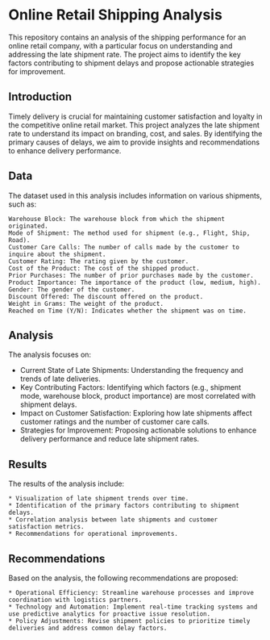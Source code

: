 # Online Retail Shipping Analysis

This repository contains an analysis of the shipping performance for an online retail company, with a particular focus on understanding and addressing the late shipment rate. The project aims to identify the key factors contributing to shipment delays and propose actionable strategies for improvement.

## Introduction

Timely delivery is crucial for maintaining customer satisfaction and loyalty in the competitive online retail market. This project analyzes the late shipment rate to understand its impact on branding, cost, and sales. By identifying the primary causes of delays, we aim to provide insights and recommendations to enhance delivery performance.

## Data

The dataset used in this analysis includes information on various shipments, such as:

    Warehouse Block: The warehouse block from which the shipment originated.
    Mode of Shipment: The method used for shipment (e.g., Flight, Ship, Road).
    Customer Care Calls: The number of calls made by the customer to inquire about the shipment.
    Customer Rating: The rating given by the customer.
    Cost of the Product: The cost of the shipped product.
    Prior Purchases: The number of prior purchases made by the customer.
    Product Importance: The importance of the product (low, medium, high).
    Gender: The gender of the customer.
    Discount Offered: The discount offered on the product.
    Weight in Grams: The weight of the product.
    Reached on Time (Y/N): Indicates whether the shipment was on time.

## Analysis

The analysis focuses on:

   * Current State of Late Shipments: Understanding the frequency and trends of late deliveries.
   * Key Contributing Factors: Identifying which factors (e.g., shipment mode, warehouse block, product importance) are most correlated with shipment delays.
   * Impact on Customer Satisfaction: Exploring how late shipments affect customer ratings and the number of customer care calls.
   * Strategies for Improvement: Proposing actionable solutions to enhance delivery performance and reduce late shipment rates.

## Results

The results of the analysis include:

    * Visualization of late shipment trends over time.
    * Identification of the primary factors contributing to shipment delays.
    * Correlation analysis between late shipments and customer satisfaction metrics.
    * Recommendations for operational improvements.

## Recommendations

Based on the analysis, the following recommendations are proposed:

    * Operational Efficiency: Streamline warehouse processes and improve coordination with logistics partners.
    * Technology and Automation: Implement real-time tracking systems and use predictive analytics for proactive issue resolution.
    * Policy Adjustments: Revise shipment policies to prioritize timely deliveries and address common delay factors.
